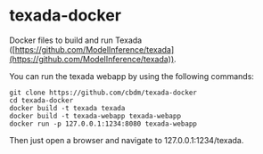 # texada-docker

Docker files to build and run Texada ([https://github.com/ModelInference/texada](https://github.com/ModelInference/texada)).

You can run the texada webapp by using the following commands:
<pre><code>git clone https://github.com/cbdm/texada-docker
cd texada-docker
docker build -t texada texada
docker build -t texada-webapp texada-webapp
docker run -p 127.0.0.1:1234:8080 texada-webapp
</code></pre>

Then just open a browser and navigate to 127.0.0.1:1234/texada.
